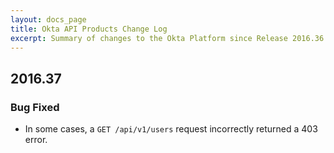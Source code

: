 ```yaml
---
layout: docs_page
title: Okta API Products Change Log
excerpt: Summary of changes to the Okta Platform since Release 2016.36
---
```


## 2016.37

### Bug Fixed

* In some cases, a `GET /api/v1/users` request incorrectly returned a 403 error. <!-- OKTA-75861 -->